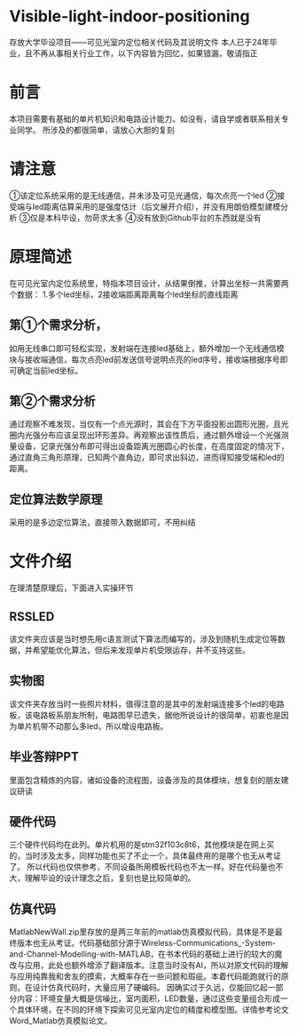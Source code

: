 # Visible-light-indoor-positioning
存放大学毕设项目——可见光室内定位相关代码及其说明文件
本人已于24年毕业，且不再从事相关行业工作，以下内容皆为回忆，如果错漏，敬请指正
# 前言
本项目需要有基础的单片机知识和电路设计能力。如没有，请自学或者联系相关专业同学。
所涉及的都很简单，请放心大胆的复刻
# 请注意
①该定位系统采用的是无线通信，并未涉及可见光通信，每次点亮一个led
②接受端与led距离估算采用的是强度估计（后文展开介绍），并没有用朗伯模型建模分析
③仅是本科毕设，勿苛求太多
④没有放到Github平台的东西就是没有

# 原理简述
在可见光室内定位系统里，特指本项目设计，从结果倒推，计算出坐标一共需要两个数据：
1.多个led坐标，2接收端距离距离每个led坐标的直线距离
## 第①个需求分析，
如用无线串口即可轻松实现，发射端在连接led基础上，额外增加一个无线通信模块与接收端通信，每次点亮led前发送信号说明点亮的led序号，接收端根据序号即可确定当前led坐标。
## 第②个需求分析
通过观察不难发现，当仅有一个点光源时，其会在下方平面投影出圆形光圈，且光圈内光强分布应该呈现出环形差异。再观察出该性质后，通过额外增设一个光强测量设备，记录光强分布即可得出设备距离光圈圆心的长度，在高度固定的情况下，通过直角三角形原理，已知两个直角边，即可求出斜边，进而得知接受端和led的距离。

## 定位算法数学原理
采用的是多边定位算法，直接带入数据即可，不用纠结

# 文件介绍
在理清楚原理后，下面进入实操环节
## RSSLED
该文件夹应该是当时想先用c语言测试下算法而编写的，涉及到随机生成定位等数据，并希望能优化算法，但后来发现单片机受限运存，并不支持这些。
## 实物图
该文件夹存放当时一些照片材料，值得注意的是其中的发射端连接多个led的电路板，该电路板系朋友所制，电路图早已遗失，据他所说设计的很简单，初衷也是因为单片机带不动那么多led，所以增设电路板。
## 毕业答辩PPT
里面包含精炼的内容，诸如设备的流程图，设备涉及的具体模块，想复刻的朋友建议研读
## 硬件代码
三个硬件代码均在此列。单片机用的是stm32f103c8t6，其他模块是在网上买的，当时涉及太多，同样功能也买了不止一个，具体最终用的是哪个也无从考证了。
所以代码也仅供参考，不同设备所用模板代码也不太一样。好在代码量也不大，理解毕设的设计理念之后，复刻也是比较简单的。
## 仿真代码
MatlabNewWall.zip里存放的是两三年前的matlab仿真模拟代码，具体是不是最终版本也无从考证。代码基础部分源于Wireless-Communications_-System-and-Channel-Modelling-with-MATLAB，在书本代码的基础上进行的较大的魔改与应用，此处也额外增添了翻译版本。注意当时没有AI，所以对原文代码的理解与应用纯靠我和舍友的摸索，大概率存在一些问题和瑕疵。本着代码能跑就行的原则，在设计仿真代码时，大量应用了硬编码。
因确实过于久远，仅能回忆起一部分内容：环境变量大概是信噪比，室内面积，LED数量，通过这些变量组合形成一个具体环境，在不同的环境下探索可见光室内定位的精度和模型图。详情参考论文Word_Matlab仿真模拟论文。
